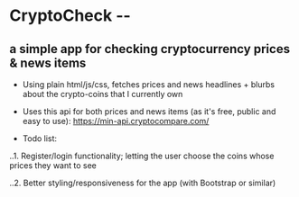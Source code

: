 # CryptoCheck -- 
## a simple app for checking cryptocurrency prices & news items

* Using plain html/js/css, fetches prices and news headlines + blurbs about the crypto-coins that I currently own

* Uses this api for both prices and news items (as it's free, public and easy to use): https://min-api.cryptocompare.com/

* Todo list: 

..1. Register/login functionality; letting the user choose the coins whose prices they want to see

..2. Better styling/responsiveness for the app (with Bootstrap or similar)